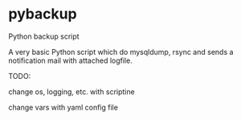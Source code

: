 # pybackup
Python backup script

A very basic Python script which do mysqldump, rsync and sends a notification mail with attached logfile.

TODO:

change os, logging, etc. with scriptine

change vars with yaml config file
